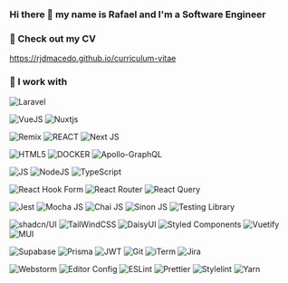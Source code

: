 ### Hi there 👋 my name is Rafael and I'm a Software Engineer

### 📝 Check out my CV

https://rjdmacedo.github.io/curriculum-vitae

### 🔭 I work with

![Laravel](https://img.shields.io/badge/laravel-%23FF2D20.svg?style=for-the-badge&logo=laravel&logoColor=white)

![VueJS](https://img.shields.io/badge/Vue.js-35495E?style=for-the-badge&logo=vue.js&logoColor=4FC08D)
![Nuxtjs](https://img.shields.io/badge/Nuxt-002E3B?style=for-the-badge&logo=nuxtdotjs&logoColor=#00DC82)

![Remix](https://img.shields.io/badge/remix-%23000.svg?style=for-the-badge&logo=remix&logoColor=white)
![REACT](https://img.shields.io/badge/REACT-REACT?logo=react&style=for-the-badge&color=61DAFB&logoColor=white)
![Next JS](https://img.shields.io/badge/nextjs-%23000000.svg?&style=for-the-badge&logo=next.js&logoColor=white)

![HTML5](https://img.shields.io/badge/HTML5-E34F26?style=for-the-badge&logo=html5&logoColor=white)
![DOCKER](https://img.shields.io/badge/DOCKER-DOCKER?logo=docker&style=for-the-badge&color=2496ED&logoColor=white)
![Apollo-GraphQL](https://img.shields.io/badge/-ApolloGraphQL-311C87?style=for-the-badge&logo=apollo-graphql)

![JS](https://img.shields.io/badge/javascript-javascript?logo=javascript&style=for-the-badge&color=F7DF1E&logoColor=black)
![NodeJS](https://img.shields.io/badge/node.js-%2343853D.svg?&style=for-the-badge&logo=node.js&logoColor=white)
![TypeScript](https://img.shields.io/badge/TypeScript-007ACC?style=for-the-badge&logo=typescript&logoColor=white)

![React Hook Form](https://img.shields.io/badge/React%20Hook%20Form-%23EC5990.svg?style=for-the-badge&logo=reacthookform&logoColor=white)
![React Router](https://img.shields.io/badge/React_Router-CA4245?style=for-the-badge&logo=react-router&logoColor=white)
![React Query](https://img.shields.io/badge/-React%20Query-FF4154?style=for-the-badge&logo=react%20query&logoColor=white)

![Jest](https://img.shields.io/badge/Jest-323330?style=for-the-badge&logo=Jest&logoColor=white)
![Mocha JS](https://img.shields.io/badge/mocha.js-323330?style=for-the-badge&logo=mocha&logoColor=Brown)
![Chai JS](https://img.shields.io/badge/chai.js-323330?style=for-the-badge&logo=chai&logoColor=red)
![Sinon JS](https://img.shields.io/badge/sinon.js-323330?style=for-the-badge&logo=sinon)
![Testing Library](https://img.shields.io/badge/testing%20library-323330?style=for-the-badge&logo=testing-library&logoColor=red)

![shadcn/UI](https://camo.githubusercontent.com/714ffe10dc755843d000d70954f925fa785ae0795870584235b4577624f802c6/68747470733a2f2f696d672e736869656c64732e696f2f62616467652f73686164636e2f75692d3030303030303f7374796c653d666f722d7468652d6261646765266c6f676f3d73686164636e2f7569266c6f676f436f6c6f723d7768697465)
![TailWindCSS](https://img.shields.io/badge/Tailwind_CSS-38B2AC?style=for-the-badge&logo=tailwind-css&logoColor=white)
![DaisyUI](https://img.shields.io/badge/daisyui-5A0EF8?style=for-the-badge&logo=daisyui&logoColor=white)
![Styled Components](https://img.shields.io/badge/styled--components-DB7093?style=for-the-badge&logo=styled-components&logoColor=white)
![Vuetify](https://img.shields.io/badge/Vuetify-1867C0?style=for-the-badge&logo=vuetify&logoColor=AEDDFF)
![MUI](https://img.shields.io/badge/MUI-%230081CB.svg?style=for-the-badge&logo=mui&logoColor=white)

![Supabase](https://img.shields.io/badge/Supabase-181818?style=for-the-badge&logo=supabase&logoColor=white)
![Prisma](https://img.shields.io/badge/Prisma-3982CE?style=for-the-badge&logo=Prisma&logoColor=white)
![JWT](https://img.shields.io/badge/json%20web%20tokens-323330?style=for-the-badge&logo=json-web-tokens&logoColor=pink)
![Git](https://img.shields.io/badge/GIT-E44C30?style=for-the-badge&logo=git&logoColor=white)
![iTerm](https://img.shields.io/badge/iTerm2-000000?style=for-the-badge&logo=iterm2&logoColor=white)
![Jira](https://img.shields.io/badge/Jira-0052CC?style=for-the-badge&logo=Jira&logoColor=white)

![Webstorm](https://img.shields.io/badge/WebStorm-000000?style=for-the-badge&logo=WebStorm&logoColor=white)
![Editor Config](https://img.shields.io/badge/Editor%20Config-E0EFEF?style=for-the-badge&logo=editorconfig&logoColor=000)
![ESLint](https://img.shields.io/badge/eslint-3A33D1?style=for-the-badge&logo=eslint&logoColor=white)
![Prettier](https://img.shields.io/badge/prettier-1A2C34?style=for-the-badge&logo=prettier&logoColor=F7BA3E)
![Stylelint](https://img.shields.io/badge/stylelint-000?style=for-the-badge&logo=stylelint&logoColor=white)
![Yarn](https://img.shields.io/badge/yarn-%232C8EBB.svg?style=for-the-badge&logo=yarn&logoColor=white)

<!--
**rjdmacedo/rjdmacedo** is a ✨ _special_ ✨ repository because its `README.md` (this file) appears on your GitHub profile.

Here are some ideas to get you started:

- 🔭 I’m currently working on ...
- 🌱 I’m currently learning ...
- 👯 I’m looking to collaborate on ...
- 🤔 I’m looking for help with ...
- 💬 Ask me about ...
- 📫 How to reach me: ...
- 😄 Pronouns: ...
- ⚡ Fun fact: ...
-->
